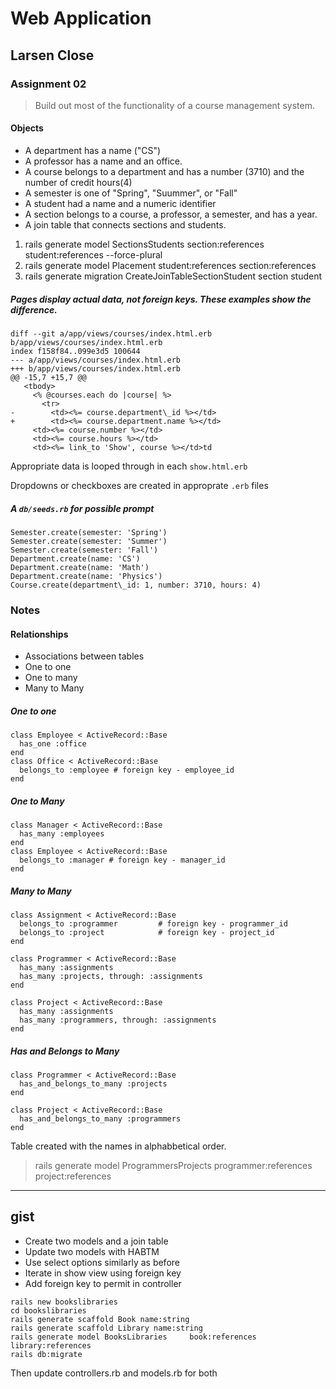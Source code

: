 # Web Application

## Larsen Close

### Assignment 02



> Build out most of the functionality of a course management system.


#### Objects

* A department has a name ("CS")
* A professor has a name and an office.
* A course belongs to a department and has a number (3710) and the number of credit hours(4)
* A semester is one of "Spring", "Suummer", or "Fall"
* A student had a name and a numeric identifier
* A section belongs to a course, a professor, a semester, and has a year.
* A join table that connects sections and students.

1. rails generate model SectionsStudents section:references student:references --force-plural
2. rails generate model Placement student:references section:references
3. rails generate migration CreateJoinTableSectionStudent section student

##### Pages display actual data, not foreign keys. These examples show the difference.

```
diff --git a/app/views/courses/index.html.erb b/app/views/courses/index.html.erb
index f158f84..099e3d5 100644
--- a/app/views/courses/index.html.erb
+++ b/app/views/courses/index.html.erb
@@ -15,7 +15,7 @@
   <tbody>
     <% @courses.each do |course| %>
       <tr>
-        <td><%= course.department\_id %></td>
+        <td><%= course.department.name %></td>
	 <td><%= course.number %></td>
	 <td><%= course.hours %></td>
	 <td><%= link_to 'Show', course %></td>td
```


Appropriate data is looped through in each `show.html.erb`

Dropdowns or checkboxes are created in approprate `.erb` files

##### A `db/seeds.rb` for possible prompt

```
Semester.create(semester: 'Spring')
Semester.create(semester: 'Summer')
Semester.create(semester: 'Fall')
Department.create(name: 'CS')
Department.create(name: 'Math')
Department.create(name: 'Physics')
Course.create(department\_id: 1, number: 3710, hours: 4)
```


### Notes

#### Relationships

* Associations between tables
* One to one
* One to many
* Many to Many

##### One to one

```
class Employee < ActiveRecord::Base
  has_one :office
end
class Office < ActiveRecord::Base
  belongs_to :employee # foreign key - employee_id
end
```

##### One to Many

```
class Manager < ActiveRecord::Base
  has_many :employees
end
class Employee < ActiveRecord::Base
  belongs_to :manager # foreign key - manager_id
end
```

##### Many to Many

```
class Assignment < ActiveRecord::Base
  belongs_to :programmer         # foreign key - programmer_id
  belongs_to :project            # foreign key - project_id
end

class Programmer < ActiveRecord::Base
  has_many :assignments
  has_many :projects, through: :assignments
end

class Project < ActiveRecord::Base
  has_many :assignments
  has_many :programmers, through: :assignments
end
```

##### Has and Belongs to Many

```
class Programmer < ActiveRecord::Base
  has_and_belongs_to_many :projects
end

class Project < ActiveRecord::Base
  has_and_belongs_to_many :programmers
end
```

Table created with the names in alphabbetical order.

> rails generate model ProgrammersProjects programmer:references project:references

---
gist
---

* Create two models and a join table
* Update two models with HABTM
* Use select options similarly as before
* Iterate in show view using foreign key
* Add foreign key to permit in controller

```
rails new bookslibraries
cd bookslibraries
rails generate scaffold Book name:string
rails generate scaffold Library name:string
rails generate model BooksLibraries 	book:references library:references
rails db:migrate
```

Then update controllers.rb and models.rb for both





